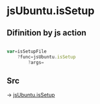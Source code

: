 # jsUbuntu.isSetup

## Difinition by js action

```js.js

var=isSetupFile
	?func=jsUbuntu.isSetup
		?args=

```

## Src

-> [jsUbuntu.isSetup](https://github.com/puutaro/CommandClick/blob/master/app/src/main/java/com/puutaro/commandclick/fragment_lib/terminal_fragment/js_interface/JsUbuntu.kt#L216)


